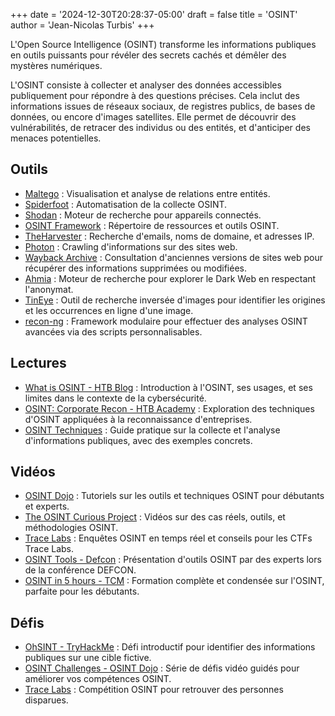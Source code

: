 +++
date = '2024-12-30T20:28:37-05:00'
draft = false
title = 'OSINT'
author = 'Jean-Nicolas Turbis'
+++

L'Open Source Intelligence (OSINT) transforme les informations publiques en outils puissants pour révéler des secrets cachés et démêler des mystères numériques. <!--more-->

L'OSINT consiste à collecter et analyser des données accessibles publiquement pour répondre à des questions précises. Cela inclut des informations issues de réseaux sociaux, de registres publics, de bases de données, ou encore d'images satellites. Elle permet de découvrir des vulnérabilités, de retracer des individus ou des entités, et d'anticiper des menaces potentielles.

## Outils
- [Maltego](https://www.maltego.com/) : Visualisation et analyse de relations entre entités.
- [Spiderfoot](https://github.com/smicallef/spiderfoot) : Automatisation de la collecte OSINT.
- [Shodan](https://www.shodan.io/) : Moteur de recherche pour appareils connectés.
- [OSINT Framework](https://osintframework.com/) : Répertoire de ressources et outils OSINT.
- [TheHarvester](https://github.com/laramies/theHarvester) : Recherche d'emails, noms de domaine, et adresses IP.
- [Photon](https://github.com/s0md3v/Photon) : Crawling d'informations sur des sites web.
- [Wayback Archive](https://web.archive.org/) : Consultation d'anciennes versions de sites web pour récupérer des informations supprimées ou modifiées.
- [Ahmia](https://ahmia.fi/) : Moteur de recherche pour explorer le Dark Web en respectant l'anonymat.
- [TinEye](https://tineye.com/) : Outil de recherche inversée d'images pour identifier les origines et les occurrences en ligne d'une image.
- [recon-ng](https://github.com/lanmaster53/recon-ng) : Framework modulaire pour effectuer des analyses OSINT avancées via des scripts personnalisables.

## Lectures
- [What is OSINT - HTB Blog](https://www.hackthebox.com/blog/what-is-OSINT) : Introduction à l'OSINT, ses usages, et ses limites dans le contexte de la cybersécurité.
- [OSINT: Corporate Recon - HTB Academy](https://academy.hackthebox.com/course/preview/osint-corporate-recon) : Exploration des techniques d'OSINT appliquées à la reconnaissance d'entreprises.
- [OSINT Techniques](https://www.osinttechniques.com/) : Guide pratique sur la collecte et l'analyse d'informations publiques, avec des exemples concrets.

## Vidéos
- [OSINT Dojo](https://www.youtube.com/@OSINTDojo) : Tutoriels sur les outils et techniques OSINT pour débutants et experts.
- [The OSINT Curious Project](https://www.youtube.com/@OSINTCurious) : Vidéos sur des cas réels, outils, et méthodologies OSINT.
- [Trace Labs](https://www.youtube.com/@TraceLabsVideos) : Enquêtes OSINT en temps réel et conseils pour les CTFs Trace Labs.
- [OSINT Tools - Defcon](https://www.youtube.com/playlist?list=PL7yUP1guJz7fZNfZM-zkUieKSeA1TCG2S) : Présentation d'outils OSINT par des experts lors de la conférence DEFCON.
- [OSINT in 5 hours - TCM](https://www.youtube.com/watch?v=qwA6MmbeGNo) : Formation complète et condensée sur l'OSINT, parfaite pour les débutants.

## Défis
- [OhSINT - TryHackMe](https://tryhackme.com/r/room/ohsint) : Défi introductif pour identifier des informations publiques sur une cible fictive.
- [OSINT Challenges - OSINT Dojo](https://www.youtube.com/playlist?list=PLtoC6Cd29__XR223Kgup_eOD-8EkDQctr) : Série de défis vidéo guidés pour améliorer vos compétences OSINT.
- [Trace Labs](https://www.tracelabs.org/) : Compétition OSINT pour retrouver des personnes disparues.